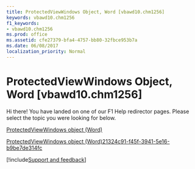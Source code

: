 ```yaml
---
title: ProtectedViewWindows Object, Word [vbawd10.chm1256]
keywords: vbawd10.chm1256
f1_keywords:
- vbawd10.chm1256
ms.prod: office
ms.assetid: cfe27379-bfa4-4757-bb80-32fbce953b7a
ms.date: 06/08/2017
localization_priority: Normal
---
```



# ProtectedViewWindows Object, Word [vbawd10.chm1256]

Hi there! You have landed on one of our F1 Help redirector pages. Please select the topic you were looking for below.

[ProtectedViewWindows object (Word)](http://msdn.microsoft.com/library/62c2f4d5-1080-548e-730b-388308144dfe%28Office.15%29.aspx)

[ProtectedViewWindows object (Word)21324c91-f45f-3941-5e16-b9be7de314fc](http://msdn.microsoft.com/library/21324c91-f45f-3941-5e16-b9be7de314fc%28Office.15%29.aspx)

[!include[Support and feedback](~/includes/feedback-boilerplate.md)]